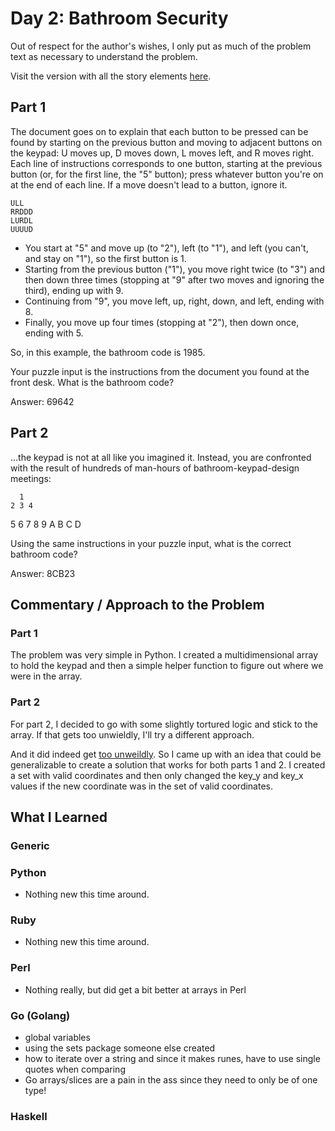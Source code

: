# Day 2: Bathroom Security

Out of respect for the author's wishes, I only put as much of the problem text as necessary to understand the problem.

Visit the version with all the story elements [here](https://adventofcode.com/2016/day/2).

## Part 1
The document goes on to explain that each button to be pressed can be found by starting on the previous button and moving to adjacent buttons on the keypad: U moves up, D moves down, L moves left, and R moves right. Each line of instructions corresponds to one button, starting at the previous button (or, for the first line, the "5" button); press whatever button you're on at the end of each line. If a move doesn't lead to a button, ignore it.

    ULL
    RRDDD
    LURDL
    UUUUD

- You start at "5" and move up (to "2"), left (to "1"), and left (you can't, and stay on "1"), so the first button is 1.
- Starting from the previous button ("1"), you move right twice (to "3") and then down three times (stopping at "9" after two moves and ignoring the third), ending up with 9.
- Continuing from "9", you move left, up, right, down, and left, ending with 8.
- Finally, you move up four times (stopping at "2"), then down once, ending with 5.

So, in this example, the bathroom code is 1985.

Your puzzle input is the instructions from the document you found at the front desk. What is the bathroom code?

Answer: 69642

## Part 2
...the keypad is not at all like you imagined it. Instead, you are confronted with the result of hundreds of man-hours of bathroom-keypad-design meetings:

      1
    2 3 4
  5 6 7 8 9
    A B C
      D

Using the same instructions in your puzzle input, what is the correct bathroom code?

Answer: 8CB23


## Commentary / Approach to the Problem
### Part 1 ###
The problem was very simple in Python. I created a multidimensional array to hold the keypad and then a simple helper function to figure out where we were in the array. 

### Part 2 ###
For part 2, I decided to go with some slightly tortured logic and stick to the array. If that gets too unwieldly, I'll try a different approach. 

And it did indeed get [too unweildly](https://github.com/djotaku/adventofcode/blob/c57c1367ff5b35b0b0a003aacf99c938c0c2c783/2016/Day_02/Python/part_2.py). So I came up with an idea that could be generalizable to create a solution that works for both parts 1 and 2. I created a set with valid coordinates and then only changed the key_y and key_x values if the new coordinate was in the set of valid coordinates.

## What I Learned

### Generic

### Python
- Nothing new this time around. 
### Ruby
- Nothing new this time around.
### Perl
- Nothing really, but did get a bit better at arrays in Perl
### Go (Golang)
- global variables
- using the sets package someone else created
- how to iterate over a string and since it makes runes, have to use single quotes when comparing
- Go arrays/slices are a pain in the ass since they need to only be of one type!
### Haskell
